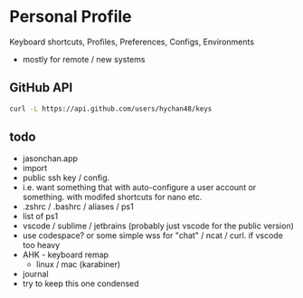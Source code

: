 # Personal Profile
Keyboard shortcuts, Profiles, Preferences, Configs, Environments

* mostly for remote / new systems

## GitHub API
```bash
curl -L https://api.github.com/users/hychan48/keys
```

## todo
* jasonchan.app
* import
* public ssh key / config.
* i.e. want something that with auto-configure a user account or something. with modifed shortcuts for nano etc.
* .zshrc / .bashrc / aliases / ps1
* list of ps1
* vscode / sublime / jetbrains (probably just vscode for the public version)
* use codespace? or some simple wss for "chat" / ncat / curl. if vscode too heavy
* AHK - keyboard remap
  * linux / mac (karabiner)
* journal
* try to keep this one condensed

